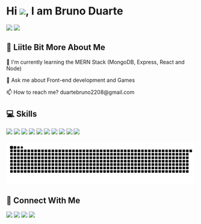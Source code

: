 
<h1 > Hi <img src="https://media.giphy.com/media/hvRJCLFzcasrR4ia7z/giphy.gif" width="25px">, I am Bruno Duarte</h1>

<p><img height="180em" src="https://github-readme-stats.vercel.app/api?username=bduarte10&show_icons=true&theme=tokyonight"> <img height="180em" src="https://github-readme-stats.vercel.app/api/top-langs/?username=bduarte10&theme=tokyonight&layout=compact"><p>


## 💫 Liitle Bit More About Me
<p>🌱 I'm currently learning the MERN Stack (MongoDB, Express, React and Node)</p>
<p>💬 Ask me about Front-end development and Games</p>
<p>📫 How to reach me? duartebruno2208@gmail.com</p>

## 💻 Skills
<p>
<img src="https://img.shields.io/badge/javascript-%23323330.svg?style=for-the-badge&logo=javascript&logoColor=%23F7DF1E" style="margin-bottom: 4px;" height="30px">
<img src="https://img.shields.io/badge/react-%2320232a.svg?style=for-the-badge&logo=react&logoColor=%2361DAFB" style="margin-bottom: 4px;" height="30px">
<img src="https://img.shields.io/badge/typescript-%23007ACC.svg?style=for-the-badge&logo=typescript&logoColor=white" style="margin-bottom: 4px;" height="30px">
<img src="https://img.shields.io/badge/html5-%23E34F26.svg?style=for-the-badge&logo=html5&logoColor=white" style="margin-bottom: 4px;" height="30px">
<img src="https://img.shields.io/badge/css3-%231572B6.svg?style=for-the-badge&logo=css3&logoColor=white" style="margin-bottom: 4px;" height="30px">
<img src="https://img.shields.io/badge/tailwindcss-%2338B2AC.svg?style=for-the-badge&logo=tailwind-css&logoColor=white" style="margin-bottom: 4px;" height="25px">
<img src="https://img.shields.io/badge/node.js-6DA55F?style=for-the-badge&logo=node.js&logoColor=white" style="margin-bottom: 4px;" height="30px">
<img src="https://img.shields.io/badge/express.js-%23404d59.svg?style=for-the-badge&logo=express&logoColor=%2361DAFB" style="margin-bottom: 4px;" height="30px">
<img src="https://img.shields.io/badge/git-%23F05033.svg?style=for-the-badge&logo=git&logoColor=white" style="margin-bottom: 4px;" height="30px">
<img src="https://img.shields.io/badge/Linux-FCC624?style=for-the-badge&logo=linux&logoColor=black" style="margin-bottom: 4px;" height="30px">
</p>

![snake gif](https://github.com/bduarte10/bduarte10/blob/output/github-contribution-grid-snake.svg)

## 👥 Connect With Me
<p>
<a href="https://linkedin.com/in/bduarte10"><img src="https://img.shields.io/badge/linkedin-%230077B5.svg?style=for-the-badge&logo=linkedin&logoColor=white" style="margin-bottom: 4px;" height="30px" target="_blank"></a>
<a href="https://twitter.com/bduarte_10"><img src="https://img.shields.io/badge/Twitter-%231DA1F2.svg?style=for-the-badge&logo=Twitter&logoColor=white" style="margin-bottom: 4px;" height="30px" target="_blank"></a>
<a href="https://www.instagram.com/bduarte.10"><img src="https://img.shields.io/badge/Instagram-%23E4405F.svg?style=for-the-badge&logo=Instagram&logoColor=white" style="margin-bottom: 4px;" height="30px" target="_blank"></a>
<a href="https://codepen.io/bduarte10"><img src="https://img.shields.io/badge/Codepen-000000?style=for-the-badge&logo=codepen&logoColor=white" style="margin-bottom: 4px;" height="30px" target="_blank"></a>
</p>








  


